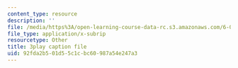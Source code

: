 ```yaml
---
content_type: resource
description: ''
file: /media/https%3A/open-learning-course-data-rc.s3.amazonaws.com/6-004-computation-structures-spring-2017/92fda2b501d55c1cbc60987a54e247a3_RFu2N_6lkmw.vtt
file_type: application/x-subrip
resourcetype: Other
title: 3play caption file
uid: 92fda2b5-01d5-5c1c-bc60-987a54e247a3
---
```

